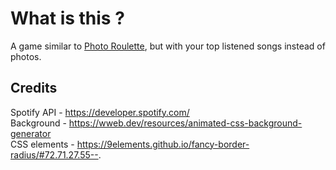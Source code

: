 # What is this ?

A game similar to [Photo Roulette](https://photoroulette.app/), but with your top listened songs instead of photos.

## Credits

Spotify API - https://developer.spotify.com/ </br>
Background - https://wweb.dev/resources/animated-css-background-generator <br />
CSS elements - https://9elements.github.io/fancy-border-radius/#72.71.27.55--.
